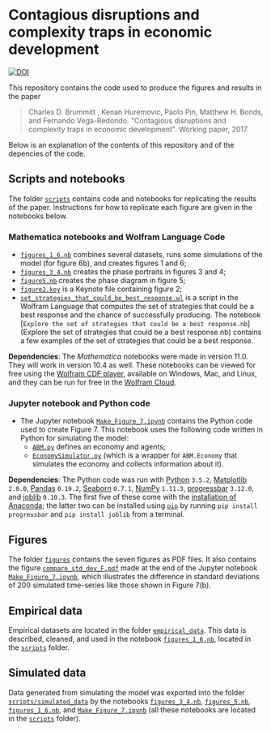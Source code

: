 # Contagious disruptions and complexity traps in economic development

[![DOI](https://zenodo.org/badge/23976/cbrummitt/Contagious_disruptions_complexity_trap_economic_development.svg)](https://zenodo.org/badge/latestdoi/23976/cbrummitt/Contagious_disruptions_complexity_trap_economic_development)

This repository contains the code used to produce the figures and results in the paper

> Charles D. Brummitt , Kenan Huremovic, Paolo Pin, Matthew H. Bonds, and Fernando Vega-Redondo. "Contagious disruptions and complexity traps in economic development". Working paper, 2017.

Below is an explanation of the contents of this repository and of the depencies of the code.

## Scripts and notebooks

The folder [`scripts`](scripts) contains code and notebooks for replicating the results of the paper. Instructions for how to replicate each figure are given in the notebooks below.

### Mathematica notebooks and Wolfram Language Code

* [`figures_1_6.nb`](scripts/figures_1_6.nb) combines several datasets, runs some simulations of the model (for figure 6b), and creates figures 1 and 6;
* [`figures_3_4.nb`](scripts/figures_3_4.nb) creates the phase portraits in figures 3 and 4;
* [`figure5.nb`](scripts/figure5.nb) creates the phase diagram in figure 5;
* [`figure2.key`](scripts/figure2.key) is a Keynote file containing figure 2;
* [`set_strategies_that_could_be_best_response.wl`](scripts/set_strategies_that_could_be_best_response.wl) is a script in the Wolfram Language that computes the set of strategies that could be a best response and the chance of successfully producing. The notebook [`Explore the set of strategies that could be a best response.nb`](Explore the set of strategies that could be a best response.nb) contains a few examples of the set of strategies that could be a best response.

**Dependencies**: The _Mathematica_ notebooks were made in version 11.0. They will work in version 10.4 as well. These notebooks can be viewed for free using the [Wolfram CDF player](https://www.wolfram.com/cdf-player/), available on Windows, Mac, and Linux, and they can be run for free in the [Wolfram Cloud](http://develop.wolframcloud.com/).

### Jupyter notebook and Python code 

* The Jupyter notebook [`Make_Figure_7.ipynb`](scripts/Make_Figure_7.ipynb) contains the Python code used to create Figure 7. This notebook uses the following code written in Python for simulating the model:
	* [`ABM.py`](scripts/ABM.py) defines an economy and agents;
	* [`EconomySimulator.py`](scripts/EconomySimulator.py) (which is a wrapper for `ABM.Economy` that simulates the economy and collects information about it).

**Dependencies**: The Python code was run with [Python](https://www.python.org/) `3.5.2`, [Matplotlib](http://matplotlib.org/) `2.0.0`, [Pandas](http://pandas.pydata.org/) `0.19.2`, [Seaborn](http://seaborn.pydata.org/) `0.7.1`, [NumPy](http://www.numpy.org/) `1.11.3`, [progressbar](https://pypi.python.org/pypi/progressbar2#downloads) `3.12.0`, and [joblib](https://pypi.python.org/pypi/joblib) `0.10.3`. The first five of these come with the [installation of Anaconda](https://www.continuum.io/downloads); the latter two can be installed using [`pip`](https://pypi.python.org/pypi/pip) by running `pip install progressbar` and `pip install joblib` from a terminal.

## Figures

The folder [`figures`](figures) contains the seven figures as PDF files. It also contains the figure [`compare_std_dev_F.pdf`](figures/compare_std_dev_F.pdf) made at the end of the Jupyter notebook [`Make_Figure_7.ipynb`](scripts/Make_Figure_7.ipynb), which illustrates the difference in standard deviations of 200 simulated time-series like those shown in Figure 7(b).

## Empirical data

Empirical datasets are located in the folder [`empirical_data`](empirical_data). This data is described, cleaned, and used in the notebook [`figures_1_6.nb`](scripts/figures_1_6.nb), located in the [`scripts`](scripts) folder. 

## Simulated data

Data generated from simulating the model was exported into the folder [`scripts/simulated_data`](scripts/simulated_data) by the notebooks [`figures_3_4.nb`](scripts/figures_3_4.nb), [`figures_5.nb`](scripts/figures_5.nb), [`figures_1_6.nb`](scripts/figures_1_6.nb), and [`Make_Figure_7.ipynb`](scripts/Make_Figure_7.ipynb) (all these notebooks are located in the [`scripts`](scripts) folder). 